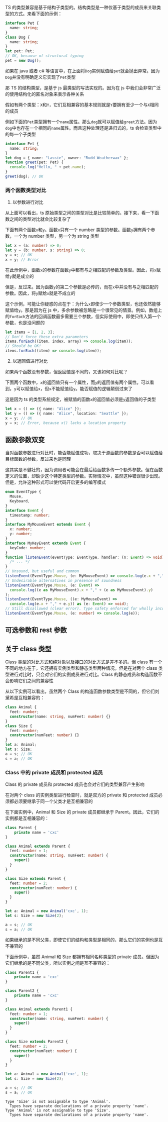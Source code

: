 TS 的类型兼容是基于结构子类型的。结构类型是一种仅基于类型的成员来关联类型的方式。来看下面的示例：

```ts
interface Pet {
  name: string;
}
class Dog {
  name: string;
}
let pet: Pet;
// OK, because of structural typing
pet = new Dog();
```

如果在 java 或者 c# 等语言中，在上面将`Dog`实例赋值给`pet`就会抛出异常。因为`Dog`并没有明确定义它实现了`Pet`类型

那 TS 的结构类型，是基于 js 最类型的写法实现的。因为在 js 中我们会非常广泛的使用结构化的匿名对象来表示各种关系

假如有两个类型：`X`和`Y`，它们互相兼容的基本规则就是`Y`要拥有至少一个与`X`相同的成员

例如下面的`Pet`类型拥有一个`name`属性。那么`dog`就可以赋值给`greet`方法。因为`dog`中也存在一个相同的`name`属性。而且这种处理还是递归式的，ts 会检查类型中的每一个子类型

```ts
interface Pet {
  name: string;
}
let dog = { name: "Lassie", owner: "Rudd Weatherwax" };
function greet(pet: Pet) {
  console.log("Hello, " + pet.name);
}
greet(dog); // OK
```

### 两个函数类型对比

1. 以参数进行对比

从上面可以看出，ts 原始类型之间的类型对比是比较简单的。接下来，看一下函数之间的类型对比就会比较复杂了

下面有两个函数`x`和`y`。函数`x`只有一个 number 类型的参数。函数`y`拥有两个参数，一个为 number 类型，另一个为 string 类型

```ts
let x = (a: number) => 0;
let y = (b: number, s: string) => 0;
y = x; // OK
x = y; // Error
```

在此示例中，函数`x`的参数在函数`y`中都有与之相匹配的参数及类型。因此，将`x`赋给`y`就是成立的

但是，反过来。因为函数`y`的第二个参数是必传的，而在`x`中并没有与之相匹配的参数。因此，将`y`赋给`x`就是不成立的

这个示例，可能让你疑惑的点在于：为什么`x`即使少一个参数类型，也还依然能够赋值给`y`。那是因为在 js 中，多余参数被忽略是一个很常见的情景。例如，数组上的`forEach`方法的回调函数最多需要三个参数，但实际使用中，即使只传入第一个参数，也是没问题的

```ts
let items = [1, 2, 3];
// Don't force these extra parameters
items.forEach((item, index, array) => console.log(item));
// Should be OK!
items.forEach((item) => console.log(item));
```

2. 以返回值进行对比

如果两个函数没有参数，但返回值是不同的，又该如何对比呢？

下面两个函数中，`x`的返回值只有一个属性，而`y`的返回值有两个属性。可以看到，`y`可以赋值给`x`，但`x`不能赋值给`y`。能否赋值的逻辑颠倒过来了

这是因为 ts 的类型系统规定，被赋值的函数`x`的返回值必须是`y`返回值的子类型

```ts
let x = () => ({ name: "Alice" });
let y = () => ({ name: "Alice", location: "Seattle" });
x = y; // OK
y = x; // Error, because x() lacks a location property
```

## 函数参数双变

当对函数参数进行对比时，能否能赋值成功，取决于源函数的参数是否可以赋值给目标函数的参数，反过来也是同理

这其实是不健壮的，因为调用者可能会在最后给函数多传一个额外参数。但在函数定义的位置，却缺少这个特定类型的参数。实际情况中，虽然这种错误很少出现。但是，允许这种形式可以使代码开启更多的编写模式

```ts
enum EventType {
  Mouse,
  Keyboard,
}
interface Event {
  timestamp: number;
}
interface MyMouseEvent extends Event {
  x: number;
  y: number;
}
interface MyKeyEvent extends Event {
  keyCode: number;
}
function listenEvent(eventType: EventType, handler: (n: Event) => void) {
  /* ... */
}
// Unsound, but useful and common
listenEvent(EventType.Mouse, (e: MyMouseEvent) => console.log(e.x + "," + e.y));
// Undesirable alternatives in presence of soundness
listenEvent(EventType.Mouse, (e: Event) =>
  console.log((e as MyMouseEvent).x + "," + (e as MyMouseEvent).y)
);
listenEvent(EventType.Mouse, ((e: MyMouseEvent) =>
  console.log(e.x + "," + e.y)) as (e: Event) => void);
// Still disallowed (clear error). Type safety enforced for wholly incompatible types
listenEvent(EventType.Mouse, (e: number) => console.log(e));
```

## 可选参数和 rest 参数

## 关于 class 类型

Class 类型的对比方式和纯对象以及接口的对比方式是差不多的。但 class 有一个不同的地方在于，它还拥有实例类型和静态类型两种情况。但是在对两个 class 类型进行对比时，只会对它们的实例成员进行对比。Class 的静态成员和构造函数不会影响它们之间的兼容性

从以下实例可以看出，虽然两个 Class 的构造函数参数类型是不同的，但它们刘黛希是互相兼容的：

```ts
class Animal {
  feet: number;
  constructor(name: string, numFeet: number) {}
}
class Size {
  feet: number;
  constructor(numFeet: number) {}
}
let a: Animal;
let s: Size;
a = s; // OK
s = a; // OK
```

### Class 中的 private 成员和 protected 成员

Class 的 private 成员和 protected 成员也会对它们的类型兼容产生影响

在对两个 class 的实例类型进行检查时，就是双方的 private 和 protected 成员必须都必须要继承于同一个父类才是互相兼容的

在下面实例中，Animal 和 Size 的 private 成员都继承于 Parent。因此，它们的实例都是互相兼容的：

```ts
class Parent {
    private name = 'cxc'
}

class Animal extends Parent {
  feet: number = 1;
  constructor(name: string, numFeet: number) {
    super()
  }
}

class Size extends Parent {
  feet: number = 2;
  constructor(numFeet: number) {
    super()
  }
}

let a: Animal = new Animal('cxc', 1);
let s: Size = new Size(2);

a = s; // OK
s = a; // OK
```

如果继承的是不同父类，即使它们的结构和类型是相同的，那么它们的实例也是互不兼容的

下面示例中，虽然 Animal 和 Size 都拥有相同名称类型的 private 成员。但因为它们继承的是不同父类，所以实例之间是互不兼容的：

```ts
class Parent1 {
    private name = 'cxc'
}

class Parent2 {
    private name = 'cxc'
}

class Animal extends Parent1 {
  feet: number = 1;
  constructor(name: string, numFeet: number) {
    super()
  }
}

class Size extends Parent2 {
  feet: number = 2;
  constructor(numFeet: number) {
    super()
  }
}

let a: Animal = new Animal('cxc', 1);
let s: Size = new Size(2);

a = s; // OK
s = a; // OK
```

```
Type 'Size' is not assignable to type 'Animal'.
  Types have separate declarations of a private property 'name'.
Type 'Animal' is not assignable to type 'Size'.
  Types have separate declarations of a private property 'name'.
```




